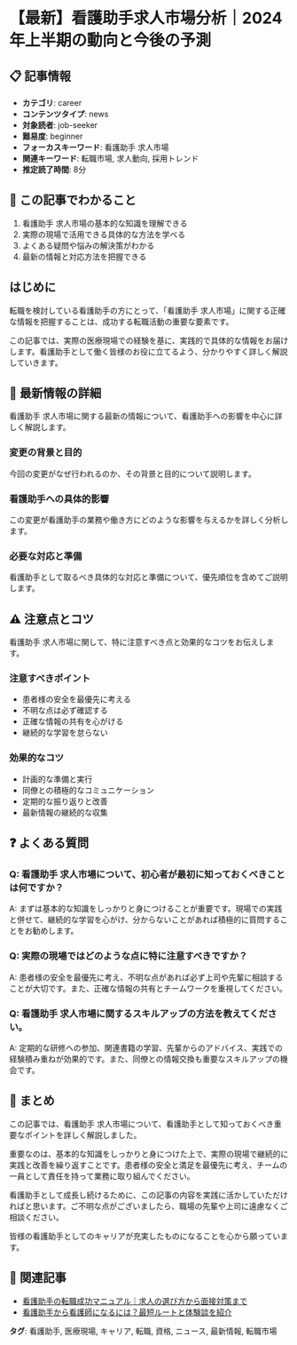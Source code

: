 # 【最新】看護助手求人市場分析｜2024年上半期の動向と今後の予測

## 📋 記事情報
- **カテゴリ**: career
- **コンテンツタイプ**: news
- **対象読者**: job-seeker
- **難易度**: beginner
- **フォーカスキーワード**: 看護助手 求人市場
- **関連キーワード**: 転職市場, 求人動向, 採用トレンド
- **推定読了時間**: 8分

## 🎯 この記事でわかること
1. 看護助手 求人市場の基本的な知識を理解できる
2. 実際の現場で活用できる具体的な方法を学べる
3. よくある疑問や悩みの解決策がわかる
4. 最新の情報と対応方法を把握できる

## はじめに
転職を検討している看護助手の方にとって、「看護助手 求人市場」に関する正確な情報を把握することは、成功する転職活動の重要な要素です。

この記事では、実際の医療現場での経験を基に、実践的で具体的な情報をお届けします。看護助手として働く皆様のお役に立てるよう、分かりやすく詳しく解説していきます。

## 📰 最新情報の詳細
看護助手 求人市場に関する最新の情報について、看護助手への影響を中心に詳しく解説します。

### 変更の背景と目的
今回の変更がなぜ行われるのか、その背景と目的について説明します。

### 看護助手への具体的影響
この変更が看護助手の業務や働き方にどのような影響を与えるかを詳しく分析します。

### 必要な対応と準備
看護助手として取るべき具体的な対応と準備について、優先順位を含めてご説明します。

## ⚠️ 注意点とコツ
看護助手 求人市場に関して、特に注意すべき点と効果的なコツをお伝えします。

### 注意すべきポイント
- 患者様の安全を最優先に考える
- 不明な点は必ず確認する
- 正確な情報の共有を心がける
- 継続的な学習を怠らない

### 効果的なコツ
- 計画的な準備と実行
- 同僚との積極的なコミュニケーション
- 定期的な振り返りと改善
- 最新情報の継続的な収集

## ❓ よくある質問
### Q: 看護助手 求人市場について、初心者が最初に知っておくべきことは何ですか？
A: まずは基本的な知識をしっかりと身につけることが重要です。現場での実践と併せて、継続的な学習を心がけ、分からないことがあれば積極的に質問することをお勧めします。

### Q: 実際の現場ではどのような点に特に注意すべきですか？
A: 患者様の安全を最優先に考え、不明な点があれば必ず上司や先輩に相談することが大切です。また、正確な情報の共有とチームワークを重視してください。

### Q: 看護助手 求人市場に関するスキルアップの方法を教えてください。
A: 定期的な研修への参加、関連書籍の学習、先輩からのアドバイス、実践での経験積み重ねが効果的です。また、同僚との情報交換も重要なスキルアップの機会です。

## 📝 まとめ
この記事では、看護助手 求人市場について、看護助手として知っておくべき重要なポイントを詳しく解説しました。

重要なのは、基本的な知識をしっかりと身につけた上で、実際の現場で継続的に実践と改善を繰り返すことです。患者様の安全と満足を最優先に考え、チームの一員として責任を持って業務に取り組んでください。

看護助手として成長し続けるために、この記事の内容を実践に活かしていただければと思います。ご不明な点がございましたら、職場の先輩や上司に遠慮なくご相談ください。

皆様の看護助手としてのキャリアが充実したものになることを心から願っています。

## 🔗 関連記事
- [看護助手の転職成功マニュアル｜求人の選び方から面接対策まで](/nursing-assistant-job-change-guide)
- [看護助手から看護師になるには？最短ルートと体験談を紹介](/from-nursing-assistant-to-nurse)

**タグ**: 看護助手, 医療現場, キャリア, 転職, 資格, ニュース, 最新情報, 転職市場
